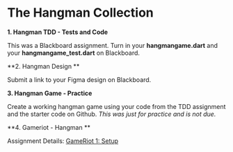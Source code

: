 # The Hangman Collection

**1. Hangman TDD - Tests and Code**

This was a Blackboard assignment. Turn in your **hangmangame.dart** and your **hangmangame_test.dart** on Blackboard.


**2. Hangman Design **

Submit a link to your Figma design on Blackboard.



**3. Hangman Game - Practice**

Create a working hangman game using your code from the TDD assignment and the starter code on Github. *This was just for practice and is not due.*



**4. Gameriot - Hangman **

Assignment Details: [GameRiot 1: Setup](gameriot-1-setup.md)

